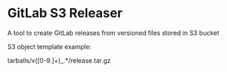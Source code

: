 # GitLab S3 Releaser

A tool to create GitLab releases from versioned files stored in S3 bucket

S3 object template example:

tarballs/v([0-9\.]+)_.*/release.tar.gz
